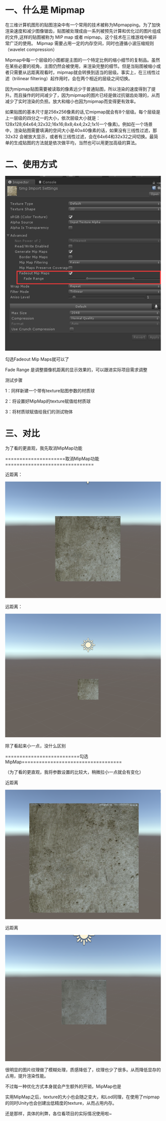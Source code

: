 # 一、什么是 Mipmap

在三维计算机图形的贴图渲染中有一个常用的技术被称为Mipmapping。为了加快渲染速度和减少图像锯齿，贴图被处理成由一系列被预先计算和优化过的图片组成的文件,这样的贴图被称为 MIP map 或者 mipmap。这个技术在三维游戏中被非常广泛的使用。  Mipmap 需要占用一定的内存空间，同时也遵循小波压缩规则（wavelet compression）

Mipmap中每一个层级的小图都是主图的一个特定比例的缩小细节的复制品。虽然在某些必要的视角，主图仍然会被使用，来渲染完整的细节。但是当贴图被缩小或者只需要从远距离观看时，mipmap就会转换到适当的层级。事实上，在三线性过滤（trilinear filtering）起作用时，会在两个相近的层级之间切换。

因为mipmap贴图需要被读取的像素远少于普通贴图，所以渲染的速度得到了提升。而且操作的时间减少了，因为mipmap的图片已经是做过抗锯齿处理的，从而减少了实时渲染的负担。放大和缩小也因为mipmap而变得更有效率。

如果贴图的基本尺寸是256x256像素的话,它mipmap就会有8个层级。每个层级是上一层级的四分之一的大小，依次层级大小就是：128x128;64x64;32x32;16x16;8x8;4x4;2x2;1x1(一个像素)。例如在一个场景中，渲染贴图需要填满的空间大小是40x40像素的话，如果没有三线性过滤，那32x32 会被放大显示，或者有三线性过滤，会在64x64和32x32之间切换。最简单的生成贴图的方法就是依次做平均，当然也可以用更加高级的算法。

# 二、使用方式

![img](./Image/1162781-20190417204117765-202456460.png)

勾选Fadeout Mip Maps就可以了

Fade Range 是调整摄像机距离的显示效果的，可以跟进实际项目需求调整

测试步骤

1：同样新建一个带有texture贴图参数的材质球

2：将设置好MipMap的texture赋值给材质球

3：将材质球赋值给我们的测试物体

 

# 三、对比

为了看的更直观，我先取消MipMap功能

=====================取消MipMap功能===============================

近距离：

<img src="./Image/1162781-20190417204422678-83741286.png" alt="img" style="zoom:50%;" />

远距离：

<img src="./Image/1162781-20190417204503853-1840918007.png" alt="img" style="zoom:50%;" />

 

 除了看起来小一点，没什么区别

 

==========================勾选MipMap===================================

（为了看的更直观，我将参数设置的比较大，稍微拉小一点就会有变化）

近距离

<img src="./Image/1162781-20190417204632950-295355215.png" alt="img" style="zoom:50%;" />

 

 远距离

​			 										<img src="./Image/1162781-20190417204658353-1597740526.png" alt="img" style="zoom: 50%;" />

 

很明显的图片纹理做了模糊处理，质感降低了，纹理也少了很多。从而降低显存的占用，提升渲染性能。

不过每一种优化方式本身就会产生额外的开销，MipMap也是

实用MipMap之后，texture的大小也会随之变大，和Lod同理，在使用了mipmap的同时Unity也会创建出低精度的texture，从而占用内存。

还是那样，具体的利弊，各位看项目的实际情况使用啦~